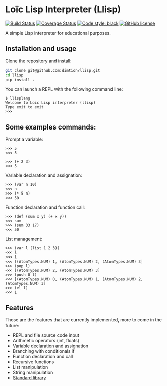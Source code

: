 Loïc Lisp Interpreter (Llisp)
=============================
[![Build Status](https://travis-ci.org/dimtion/llisp.svg?branch=master)](https://travis-ci.org/dimtion/llisp)
[![Coverage Status](https://coveralls.io/repos/github/dimtion/llisp/badge.svg?branch=master)](https://coveralls.io/github/dimtion/llisp?branch=master)
[![Code style: black](https://img.shields.io/badge/code%20style-black-000000.svg)](https://github.com/ambv/black)
[![GitHub license](https://img.shields.io/github/license/dimtion/llisp.svg)](https://github.com/dimtion/llisp/blob/master/LICENSE)
        
A simple Lisp interpreter for educational purposes.

## Installation and usage

Clone the repository and install:
```bash
git clone git@github.com:dimtion/llisp.git
cd llisp
pip install .
```

You can launch a REPL with the following command line:
```
$ llisplang
Welcome to Loïc Lisp interpreter (llisp)
Type exit to exit
>>>
```

## Some examples commands:

Prompt a variable:
```
>>> 5
<<< 5

>>> (+ 2 3)
<<< 5
```

Variable declaration and assignation:
```
>>> (var n 10)
<<< n
>>> (* 5 n)
<<< 50
```

Function declaration and function call:
```
>>> (def (sum x y) (+ x y))
<<< sum
>>> (sum 33 17)
<<< 50
```

List management:
```
>>> (var l (list 1 2 3))
<<< l
>>> l
<<< [(AtomTypes.NUM) 1, (AtomTypes.NUM) 2, (AtomTypes.NUM) 3]
>>> (pop l)
<<< [(AtomTypes.NUM) 2, (AtomTypes.NUM) 3]
>>> (push 0 l)
<<< [(AtomTypes.NUM) 0, (AtomTypes.NUM) 1, (AtomTypes.NUM) 2, (AtomTypes.NUM) 3]
>>> (el l)
<<< 1
```


## Features

Those are the features that are currently implemented, more to come in the
future:

* REPL and file source code input
* Arithmetic operators (int, floats)
* Variable declaration and assignation
* Branching with conditionals if
* Function declaration and call
* Recursive functions
* List manipulation
* String manipulation
* [Standard library](llisp/std.lisp)

